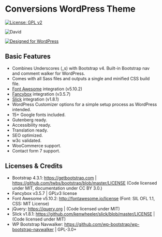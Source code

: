 # Conversions WordPress Theme

[![License: GPL v2](https://img.shields.io/badge/License-GPL%20v2-blue.svg)](https://www.gnu.org/licenses/old-licenses/gpl-2.0.en.html)

![David](https://img.shields.io/david/dev/jjs2484/conversions)

<a href="https://wordpress.org/">
	<img border="0" alt="Designed for WordPress" src="https://img.shields.io/badge/Designed%20for-WordPress-blue">
</a>

## Basic Features

- Combines Underscores (_s) with Bootstrap v4. Built-in Bootstrap nav and comment walker for WordPress.
- Comes with all Sass files and outputs a single and minified CSS build file.
- [Font Awesome](https://fontawesome.com/) integration (v5.10.2)
- [Fancybox](http://fancyapps.com/fancybox/3/) integration (v3.5.7)
- [Slick](https://kenwheeler.github.io/slick/) integration (v1.8.1)
- WordPress Customizer options for a simple setup process as WordPress intended.
- 15+ Google fonts included.
- Gutenberg ready.
- Accessibility ready.
- Translation ready.
- SEO optimized.
- w3c validated.
- WooCommerce support.
- Contact form 7 support.

## Licenses & Credits

- Bootstrap 4.3.1: https://getbootstrap.com | https://github.com/twbs/bootstrap/blob/master/LICENSE (Code licensed under MIT, documentation under CC BY 3.0.)
- Fancybox v3.5.7 | GPLv3 license
- Font Awesome v5.10.2: http://fontawesome.io/license (Font: SIL OFL 1.1, CSS: MIT License)
- jQuery: https://jquery.org | (Code licensed under MIT)
- Slick v1.8.1: https://github.com/kenwheeler/slick/blob/master/LICENSE | (Code licensed under MIT)
- WP Bootstrap Navwalker: https://github.com/wp-bootstrap/wp-bootstrap-navwalker | GPL-3.0+